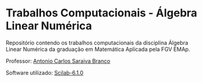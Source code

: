 # Trabalhos Computacionais - Álgebra Linear Numérica

Repositório contendo os trabalhos computacionais da disciplina Álgebra Linear Numérica da graduação em Matemática Aplicada pela FGV EMAp.

Professor: [Antonio Carlos Saraiva Branco](https://emap.fgv.br/corpo-docente/antonio-carlos-saraiva-branco)

Software utilizado: [Scilab-6.1.0](https://www.scilab.org/download/scilab-6.1.0)
